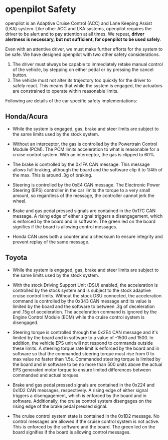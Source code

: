 openpilot Safety
======

openpilot is an Adaptive Cruise Control (ACC) and Lane Keeping Assist (LKA) system. 
Like other ACC and LKA systems, openpilot requires the driver to be alert and to 
pay attention at all times. We repeat, **driver alertness is necessary, but not 
sufficient, for openpilot to be used safely**.

Even with an attentive driver, we must make further efforts for the system to be
safe. We have designed openpilot with two other safety considerations.

1. The driver must always be capable to immediately retake manual control of the vehicle, 
   by stepping on either pedal or by pressing the cancel button.
2. The vehicle must not alter its trajectory too quickly for the driver to safely
   react. This means that while the system is engaged, the actuators are constrained
   to operate within reasonable limits.

Following are details of the car specific safety implementations:

Honda/Acura
------

  - While the system is engaged, gas, brake and steer limits are subject to the same limits used by
    the stock system.

  - Without an interceptor, the gas is controlled by the Powertrain Control Module (PCM). 
    The PCM limits acceleration to what is reasonable for a cruise control system.  With an
    interceptor, the gas is clipped to 60%.

  - The brake is controlled by the 0x1FA CAN message. This message allows full
    braking, although the board and the software clip it to 1/4th of the max.
    This is around .3g of braking.

  - Steering is controlled by the 0xE4 CAN message. The Electronic Power Steering (EPS) 
    controller in the car limits the torque to a very small amount, so regardless of the 
    message, the controller cannot jerk the wheel.

  - Brake and gas pedal pressed signals are contained in the 0x17C CAN message. A rising edge of
    either signal triggers a disengagement, which is enforced by the board and in software. The
    green led on the board signifies if the board is allowing control messages.

  - Honda CAN uses both a counter and a checksum to ensure integrity and prevent
    replay of the same message.

Toyota
------

  - While the system is engaged, gas, brake and steer limits are subject to the same limits used by
    the stock system.

  - With the stock Driving Support Unit (DSU) enabled, the acceleration is controlled 
    by the stock system and is subject to the stock adaptive cruise control limits. Without the
    stock DSU connected, the acceleration command is controlled by the 0x343 CAN message and its
    value is limited by the board and the software to between .3g of deceleration and .15g of
    acceleration. The acceleration command is ignored by the Engine Control Module (ECM) while the
    cruise control system is disengaged.

  - Steering torque is controlled through the 0x2E4 CAN message and it's limited by the board and in
    software to a value of -1500 and 1500. In addition, the vehicle EPS unit will not respond to
    commands outside these limits.  A steering torque rate limit is enforced by the board and in
    software so that the commanded steering torque must rise from 0 to max value no faster than
    1.5s. Commanded steering torque is limited by the board and in software to be no more than 500
    units above the actual EPS generated motor torque to ensure limited differences between
    commanded and actual torques.

  - Brake and gas pedal pressed signals are contained in the 0x224 and 0x1D2 CAN messages,
    respectively. A rising edge of either signal triggers a disengagement, which is enforced by the
    board and in software. Additionally, the cruise control system disengages on the rising edge of
    the brake pedal pressed signal.

  - The cruise control system state is contained in the 0x1D2 message. No control messages are
    allowed if the cruise control system is not active. This is enforced by the software and the
    board. The green led on the board signifies if the board is allowing control messages.
